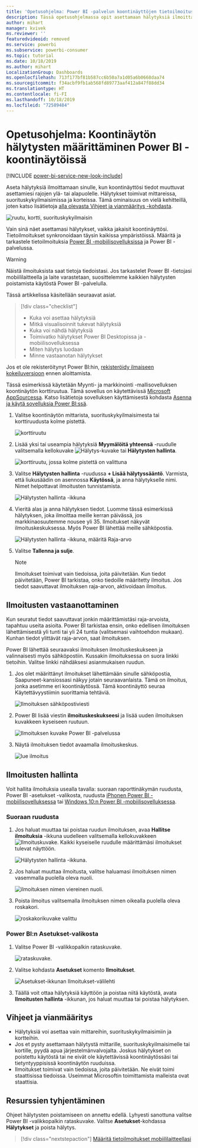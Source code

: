 ```yaml
---
title: 'Opetusohjelma: Power BI -palvelun koontinäyttöjen tietoilmoitusten määrittäminen'
description: Tässä opetusohjelmassa opit asettamaan hälytyksiä ilmoittamaan sinulle, kun koontinäyttösi tiedot muuttuvat Microsoft Power BI -palvelussa asettamiesi rajojen ulkopuolelle.
author: mihart
manager: kvivek
ms.reviewer: ''
featuredvideoid: removed
ms.service: powerbi
ms.subservice: powerbi-consumer
ms.topic: tutorial
ms.date: 10/18/2019
ms.author: mihart
LocalizationGroup: Dashboards
ms.openlocfilehash: 713f177bf81b587cc6b50a7a1d05a6b0668daa74
ms.sourcegitcommit: f34acbf9fb1ab568fd89773aaf412a847f88dd34
ms.translationtype: HT
ms.contentlocale: fi-FI
ms.lasthandoff: 10/18/2019
ms.locfileid: "72589484"
---
```

# <a name="tutorial-set-dashboard-alerts-on-power-bi-dashboards"></a>Opetusohjelma: Koontinäytön hälytysten määrittäminen Power BI -koontinäytöissä

[!INCLUDE [power-bi-service-new-look-include](../includes/power-bi-service-new-look-include.md)]

Aseta hälytyksiä ilmoittamaan sinulle, kun koontinäyttösi tiedot muuttuvat asettamiesi rajojen ylä- tai alapuolelle. Hälytykset toimivat mittareissa, suorituskykyilmaisimissa ja korteissa. Tämä ominaisuus on vielä kehitteillä, joten katso lisätietoja [alla olevasta Vihjeet ja vianmääritys -kohdasta](#tips-and-troubleshooting).

![ruutu, kortti, suorituskykyilmaisin](media/end-user-alerts/card-gauge-kpi.png)

Vain sinä näet asettamasi hälytykset, vaikka jakaisit koontinäyttösi. Tietoilmoitukset synkronoidaan täysin kaikissa ympäristöissä. Määritä ja tarkastele tietoilmoituksia [Power BI -mobiilisovelluksissa](mobile/mobile-set-data-alerts-in-the-mobile-apps.md) ja Power BI -palvelussa. 

> [!WARNING]
> Näistä ilmoituksista saat tietoja tiedoistasi. Jos tarkastelet Power BI -tietojasi mobiililaitteella ja laite varastetaan, suosittelemme kaikkien hälytysten poistamista käytöstä Power BI -palvelulla.
> 

Tässä artikkelissa käsitellään seuraavat asiat.
> [!div class="checklist"]
> * Kuka voi asettaa hälytyksiä
> * Mitkä visualisoinnit tukevat hälytyksiä
> * Kuka voi nähdä hälytyksiä
> * Toimivatko hälytykset Power BI Desktopissa ja -mobiilisovelluksessa
> * Miten hälytys luodaan
> * Minne vastaanotan hälytykset

Jos et ole rekisteröitynyt Power BI:hin, [rekisteröidy ilmaiseen kokeiluversioon](https://app.powerbi.com/signupredirect?pbi_source=web) ennen aloittamista.

Tässä esimerkissä käytetään Myynti- ja markkinointi -mallisovelluksen koontinäytön korttiruutua. Tämä sovellus on käytettävissä [Microsoft AppSourcessa](https://appsource.microsoft.com). Katso lisätietoja sovelluksen käyttämisestä kohdasta [Asenna ja käytä sovelluksia Power BI:ssä](end-user-app-view.md).

1. Valitse koontinäytön mittarista, suorituskykyilmaisimesta tai korttiruudusta kolme pistettä.
   
   ![korttiruutu](media/end-user-alerts/power-bi-cards.png)
2. Lisää yksi tai useampia hälytyksiä **Myymälöitä yhteensä** -ruudulle valitsemalla kellokuvake ![Hälytys-kuvake](media/end-user-alerts/power-bi-bell-icon.png) tai **Hälytysten hallinta**.

   ![korttiruutu, jossa kolme pistettä on valittuna](media/end-user-alerts/power-bi-ellipses.png)

   
1. Valitse **Hälytysten hallinta** -ruudussa **+ Lisää hälytyssääntö**.  Varmista, että liukusäädin on asennossa **Käytössä**, ja anna hälytykselle nimi. Nimet helpottavat ilmoitusten tunnistamista.
   
   ![Hälytysten hallinta -ikkuna](media/end-user-alerts/power-bi-manage-alert.png)
4. Vieritä alas ja anna hälytyksen tiedot.  Luomme tässä esimerkissä hälytyksen, joka ilmoittaa meille kerran päivässä, jos markkinaosuutemme nousee yli 35. Ilmoitukset näkyvät ilmoituskeskuksessa. Myös Power BI lähettää meille sähköpostia.
   
   ![Hälytysten hallinta -ikkuna, määritä Raja-arvo](media/end-user-alerts/power-bi-manage-alert-details.png)
5. Valitse **Tallenna ja sulje**.
 
   > [!NOTE]
   > Ilmoitukset toimivat vain tiedoissa, joita päivitetään. Kun tiedot päivitetään, Power BI tarkistaa, onko tiedoille määritetty ilmoitus. Jos tiedot saavuttavat ilmoituksen raja-arvon, aktivoidaan ilmoitus. 
   > 

## <a name="receiving-alerts"></a>Ilmoitusten vastaanottaminen
Kun seuratut tiedot saavuttavat jonkin määrittämistäsi raja-arvoista, tapahtuu useita asioita. Power BI tarkistaa ensin, onko edellisen ilmoituksen lähettämisestä yli tunti tai yli 24 tuntia (valitsemasi vaihtoehdon mukaan). Kunhan tiedot ylittävät raja-arvon, saat ilmoituksen.

Power BI lähettää seuraavaksi ilmoituksen ilmoituskeskukseen ja valinnaisesti myös sähköpostiin. Kussakin ilmoituksessa on suora linkki tietoihin. Valitse linkki nähdäksesi asianmukaisen ruudun.  

1. Jos olet määrittänyt ilmoitukset lähettämään sinulle sähköpostia, Saapuneet-kansiossasi näkyy jotain seuraavanlaista. Tämä on ilmoitus, jonka asetimme eri koontinäytössä. Tämä koontinäyttö seuraa Käytettävyystiimin suorittamia tehtäviä.
   
   ![Ilmoituksen sähköpostiviesti](media/end-user-alerts/power-bi-alert-email.png)
2. Power BI lisää viestin **ilmoituskeskukseesi** ja lisää uuden ilmoituksen kuvakkeen kyseiseen ruutuun.
   
   ![Ilmoituksen kuvake Power BI -palvelussa](media/end-user-alerts/power-bi-task-alert.png)
3. Näytä ilmoituksen tiedot avaamalla ilmoituskeskus.
   
    ![lue ilmoitus](media/end-user-alerts/power-bi-notification.png)
   
  

## <a name="managing-alerts"></a>Ilmoitusten hallinta

Voit hallita ilmoituksia usealla tavalla: suoraan raporttinäkymän ruudusta, Power BI -asetukset -valikosta, ruudusta [iPhonen Power BI -mobiilisovelluksessa](mobile/mobile-set-data-alerts-in-the-mobile-apps.md) tai [Windows 10:n Power BI -mobiilisovelluksessa](mobile/mobile-set-data-alerts-in-the-mobile-apps.md).

### <a name="from-the-tile-itself"></a>Suoraan ruudusta

1. Jos haluat muuttaa tai poistaa ruudun ilmoituksen, avaa **Hallitse ilmoituksia** -ikkuna uudelleen valitsemalla kellokuvakkeen ![Ilmoituskuvake](media/end-user-alerts/power-bi-bell-icon.png). Kaikki kyseiselle ruudulle määrittämäsi ilmoitukset tulevat näyttöön.
   
    ![Hälytysten hallinta -ikkuna](media/end-user-alerts/power-bi-manage-alerts.png).
2. Jos haluat muuttaa ilmoitusta, valitse haluamasi ilmoituksen nimen vasemmalla puolella oleva nuoli.
   
    ![ilmoituksen nimen viereinen nuoli](media/end-user-alerts/power-bi-modify-alert.png).
3. Poista ilmoitus valitsemalla ilmoituksen nimen oikealla puolella oleva roskakori.
   
      ![roskakorikuvake valittu](media/end-user-alerts/power-bi-alert-delete.png)

### <a name="from-the-power-bi-settings-menu"></a>Power BI:n Asetukset-valikosta

1. Valitse Power BI -valikkopalkin rataskuvake.
   
    ![rataskuvake](media/end-user-alerts/powerbi-gear-icon.png).
2. Valitse kohdasta **Asetukset** komento **Ilmoitukset**.
   
    ![Asetukset-ikkunan Ilmoitukset-välilehti](media/end-user-alerts/power-bi-alert-settings.png)
3. Täällä voit ottaa hälytyksiä käyttöön ja poistaa niitä käytöstä, avata **Ilmoitusten hallinta** -ikkunan, jos haluat muuttaa tai poistaa hälytyksen.

## <a name="tips-and-troubleshooting"></a>Vihjeet ja vianmääritys 

* Hälytyksiä voi asettaa vain mittareihin, suorituskykyilmaisimiin ja kortteihin.
* Jos et pysty asettamaan hälytystä mittarille, suorituskykyilmaisimelle tai kortille, pyydä apua järjestelmänvalvojalta. Joskus hälytykset on poistettu käytöstä tai ne eivät ole käytettävissä koontinäytössäsi tai tietyntyyppisissä koontinäytön ruuduissa.
* Ilmoitukset toimivat vain tiedoissa, joita päivitetään. Ne eivät toimi staattisissa tiedoissa. Useimmat Microsoftin toimittamista malleista ovat staattisia. 


## <a name="clean-up-resources"></a>Resurssien tyhjentäminen
Ohjeet hälytysten poistamiseen on annettu edellä. Lyhyesti sanottuna valitse Power BI -valikkopalkin rataskuvake. Valitse **Asetukset**-kohdassa **Hälytykset** ja poista hälytys.

> [!div class="nextstepaction"]
> [Määritä tietoilmoitukset mobiililaitteellasi](mobile/mobile-set-data-alerts-in-the-mobile-apps.md)


